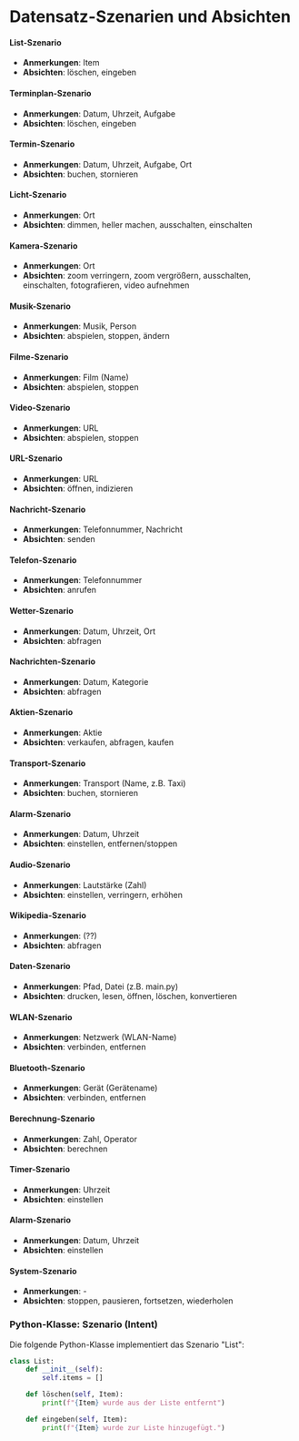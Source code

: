 # Datensatz-Szenarien und Absichten

#### **List-Szenario**
- **Anmerkungen**: Item
- **Absichten**: löschen, eingeben

#### Terminplan-Szenario
- **Anmerkungen**: Datum, Uhrzeit, Aufgabe
- **Absichten**: löschen, eingeben

#### Termin-Szenario
- **Anmerkungen**: Datum, Uhrzeit, Aufgabe, Ort
- **Absichten**: buchen, stornieren

#### Licht-Szenario
- **Anmerkungen**: Ort
- **Absichten**: dimmen, heller machen, ausschalten, einschalten

#### Kamera-Szenario
- **Anmerkungen**: Ort
- **Absichten**: zoom verringern, zoom vergrößern, ausschalten, einschalten, fotografieren, video aufnehmen

#### Musik-Szenario
- **Anmerkungen**: Musik, Person
- **Absichten**: abspielen, stoppen, ändern

#### Filme-Szenario
- **Anmerkungen**: Film (Name)
- **Absichten**: abspielen, stoppen

#### Video-Szenario
- **Anmerkungen**: URL
- **Absichten**: abspielen, stoppen

#### URL-Szenario
- **Anmerkungen**: URL
- **Absichten**: öffnen, indizieren

#### Nachricht-Szenario
- **Anmerkungen**: Telefonnummer, Nachricht
- **Absichten**: senden

#### Telefon-Szenario
- **Anmerkungen**: Telefonnummer
- **Absichten**: anrufen

#### Wetter-Szenario
- **Anmerkungen**: Datum, Uhrzeit, Ort
- **Absichten**: abfragen

#### Nachrichten-Szenario
- **Anmerkungen**: Datum, Kategorie
- **Absichten**: abfragen

#### Aktien-Szenario
- **Anmerkungen**: Aktie
- **Absichten**: verkaufen, abfragen, kaufen

#### Transport-Szenario
- **Anmerkungen**: Transport (Name, z.B. Taxi)
- **Absichten**: buchen, stornieren

#### Alarm-Szenario
- **Anmerkungen**: Datum, Uhrzeit
- **Absichten**: einstellen, entfernen/stoppen

#### Audio-Szenario
- **Anmerkungen**: Lautstärke (Zahl)
- **Absichten**: einstellen, verringern, erhöhen

#### Wikipedia-Szenario
- **Anmerkungen**: (??)
- **Absichten**: abfragen

#### Daten-Szenario
- **Anmerkungen**: Pfad, Datei (z.B. main.py)
- **Absichten**: drucken, lesen, öffnen, löschen, konvertieren

#### WLAN-Szenario
- **Anmerkungen**: Netzwerk (WLAN-Name)
- **Absichten**: verbinden, entfernen

#### Bluetooth-Szenario
- **Anmerkungen**: Gerät (Gerätename)
- **Absichten**: verbinden, entfernen

#### Berechnung-Szenario
- **Anmerkungen**: Zahl, Operator
- **Absichten**: berechnen

#### Timer-Szenario
- **Anmerkungen**: Uhrzeit
- **Absichten**: einstellen

#### Alarm-Szenario
- **Anmerkungen**: Datum, Uhrzeit
- **Absichten**: einstellen

#### System-Szenario
- **Anmerkungen**: -
- **Absichten**: stoppen, pausieren, fortsetzen, wiederholen

### Python-Klasse: Szenario (Intent)

Die folgende Python-Klasse implementiert das Szenario "List":

```python
class List:
    def __init__(self):
        self.items = []

    def löschen(self, Item):
        print(f"{Item} wurde aus der Liste entfernt")

    def eingeben(self, Item):
        print(f"{Item} wurde zur Liste hinzugefügt.")